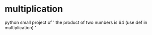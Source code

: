 # multiplication
python small project of ' the product of two numbers is 64 (use def in multiplication) '
